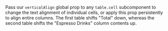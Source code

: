 Pass our `verticalAlign` global prop to any `table.cell` subcomponent to change the text alignment of individual cells, or apply this prop persistently to align entire columns.
The first table shifts "Total" down, whereas the second table shifts the "Espresso Drinks" column contents up.
